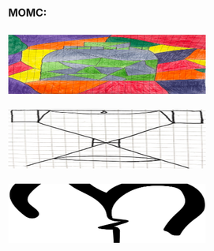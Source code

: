 MOMC:
------ 
<div class="row">
  
<div class="column"><p><a href="https://ameverythingand.github.io/Blood-on-the-Sand/"><img src="images/Bottle.png" width="400" alt="snake game" width="120" height="120"></a></p></div>

<div class="column"><p><a href="https://ameverythingand.github.io/U/"><img src="images/U.png" width="400" alt="battle Arena game" width="120" height="120"></a></p></div>

<div class="column"><p><a href="https://ameverythingand.github.io/Heavy/"><img src="images/Heav.png" width="400" alt="battle Arena game" width="120" height="120"></a></p></div>

  

